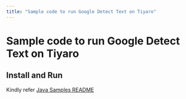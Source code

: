 ```yaml
---
title: "Sample code to run Google Detect Text on Tiyaro"
---
```


# Sample code to run Google Detect Text on Tiyaro

## Install and Run
Kindly refer [Java Samples README](../../../../../../../../README.md)